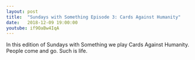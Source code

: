 ```yaml
---
layout: post
title:  "Sundays with Something Episode 3: Cards Against Humanity"
date:   2018-12-09 19:00:00
youtube: if9OaBw4IqA
---
```


In this edition of Sundays with Something we play Cards Against Humanity. People come and go. Such is life.
